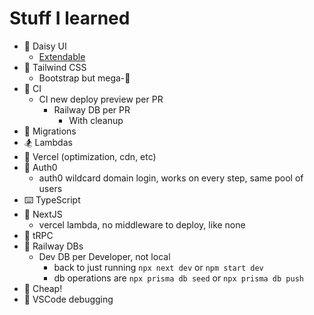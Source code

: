 # Stuff I learned

* 🌼 Daisy UI
  * [Extendable](https://github.com/frankhereford/katamino/blob/main/tailwind.config.cjs#L5-L10)
* 💨 Tailwind CSS
  * Bootstrap but mega-🍄
* 🚀 CI
  * CI new deploy preview per PR
    * Railway DB per PR
      * With cleanup
* 🧩 Migrations
* 🏂 Lambdas
* 🤖 Vercel (optimization, cdn, etc)
* 🔑 Auth0
  * auth0 wildcard domain login, works on every step, same pool of users
* ⌨️ TypeScript
* 🔺 NextJS
  * vercel lambda, no middleware to deploy, like none
* 🔭 tRPC
* 🚄 Railway DBs
  * Dev DB per Developer, not local
    * back to just running `npx next dev` or `npm start dev`
    * db operations are `npx prisma db seed` or `npx prisma db push`
* 🤑 Cheap!  
* 🐛 VSCode debugging